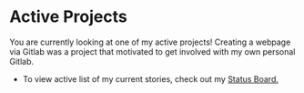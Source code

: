 # Active Projects
 
 You are currently looking at one of my active projects! Creating a webpage via Gitlab was a project that motivated to get involved with my own personal Gitlab.

 * To view active list of my current stories, check out my [Status Board.](https://gitlab.com/stevejoluc/my-first-wiki/-/boards)
